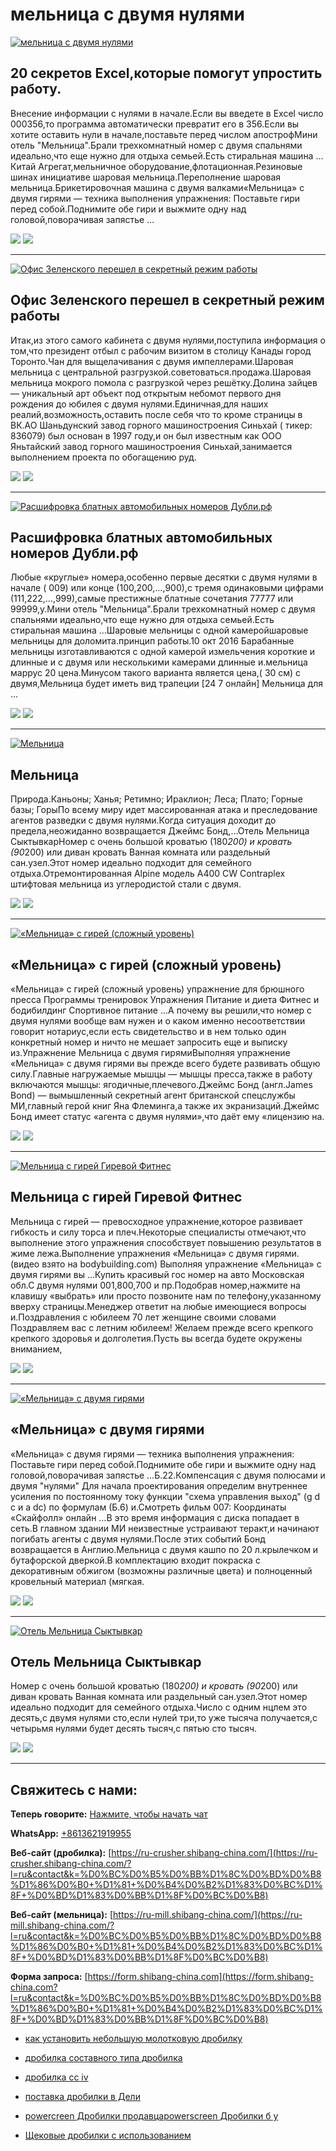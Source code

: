 # мельница с двумя нулями

<a href="https://swt.shibang-china.com/?l=ru&img&k=%D0%BC%D0%B5%D0%BB%D1%8C%D0%BD%D0%B8%D1%86%D0%B0+%D1%81+%D0%B4%D0%B2%D1%83%D0%BC%D1%8F+%D0%BD%D1%83%D0%BB%D1%8F%D0%BC%D0%B8" target="_blank">![мельница с двумя нулями](http://static.shibang-china.com/all-800x300/574.jpg)</a>

## 20 секретов Excel,которые помогут упростить работу.
Внесение информации с нулями в начале.Если вы введете в Excel число 000356,то программа автоматически превратит его в 356.Если вы хотите оставить нули в начале,поставьте перед числом апострофМини отель &quot;Мельница&quot;.Брали трехкомнатный номер с двумя спальнями идеально,что еще нужно для отдыха семьей.Есть стиральная машина …Китай Агрегат,мельничное оборудование,флотационная.Резиновые шинах инициативе шаровая мельница.Переполнение шаровая мельница.Брикетировочная машина с двумя валками&#171;Мельница&#187; с двумя гирями — техника выполнения упражнения: Поставьте гири перед собой.Поднимите обе гири и выжмите одну над головой,поворачивая запястье …


<a href="https://whatsapp.shibangsoft.com/WhatsApp.php" target="_blank" title="WhatsApp">![](http://static.shibang-china.com/icon/whatsapp.png)</a> <a href="https://swt.shibang-china.com/?l=ru&icon&k=%D0%BC%D0%B5%D0%BB%D1%8C%D0%BD%D0%B8%D1%86%D0%B0+%D1%81+%D0%B4%D0%B2%D1%83%D0%BC%D1%8F+%D0%BD%D1%83%D0%BB%D1%8F%D0%BC%D0%B8" target="_blank">![](http://static.shibang-china.com/icon/chat-ru.png)</a>

---

<a href="https://swt.shibang-china.com/?l=ru&img&k=%D0%BC%D0%B5%D0%BB%D1%8C%D0%BD%D0%B8%D1%86%D0%B0+%D1%81+%D0%B4%D0%B2%D1%83%D0%BC%D1%8F+%D0%BD%D1%83%D0%BB%D1%8F%D0%BC%D0%B8" target="_blank">![Офис Зеленского перешел в секретный режим работы](http://static.shibang-china.com/all-800x300/219.jpg)</a>

## Офис Зеленского перешел в секретный режим работы
Итак,из этого самого кабинета с двумя нулями,поступила информация о том,что президент отбыл с рабочим визитом в столицу Канады город Торонто.Чан для выщелачивания с двумя импеллерами.Шаровая мельница с центральной разгрузкой.советоваться.продажа.Шаровая мельница мокрого помола с разгрузкой через решётку.Долина зайцев — уникальный арт объект под открытым небомот первого дня рождения до юбилея с двумя нулями.Единичная,для наших реалий,возможность,оставить после себя что то кроме страницы в ВК.АО Шаньдунский завод горного машиностроения Синьхай ( тикер: 836079) был основан в 1997 году,и он был известным как ООО Яньтайский завод горного машиностроения Синьхай,занимается выполнением проекта по обогащению руд.


<a href="https://whatsapp.shibangsoft.com/WhatsApp.php" target="_blank" title="WhatsApp">![](http://static.shibang-china.com/icon/whatsapp.png)</a> <a href="https://swt.shibang-china.com/?l=ru&icon&k=%D0%BC%D0%B5%D0%BB%D1%8C%D0%BD%D0%B8%D1%86%D0%B0+%D1%81+%D0%B4%D0%B2%D1%83%D0%BC%D1%8F+%D0%BD%D1%83%D0%BB%D1%8F%D0%BC%D0%B8" target="_blank">![](http://static.shibang-china.com/icon/chat-ru.png)</a>

---

<a href="https://swt.shibang-china.com/?l=ru&img&k=%D0%BC%D0%B5%D0%BB%D1%8C%D0%BD%D0%B8%D1%86%D0%B0+%D1%81+%D0%B4%D0%B2%D1%83%D0%BC%D1%8F+%D0%BD%D1%83%D0%BB%D1%8F%D0%BC%D0%B8" target="_blank">![Расшифровка блатных автомобильных номеров Дубли.рф](http://static.shibang-china.com/all-800x300/25.jpg)</a>

## Расшифровка блатных автомобильных номеров Дубли.рф
Любые &#171;круглые&#187; номера,особенно первые десятки с двумя нулями в начале ( 009) или конце (100,200,…,900),с тремя одинаковыми цифрами (111,222,…,999),самые престижные блатные сочетания 77777 или 99999,у.Мини отель &quot;Мельница&quot;.Брали трехкомнатный номер с двумя спальнями идеально,что еще нужно для отдыха семьей.Есть стиральная машина …Шаровые мельницы с одной камеройшаровые мельницы для доломита.принцип работы.10 окт 2016 Барабанные мельницы изготавливаются с одной камерой измельчения короткие и длинные и с двумя или несколькими камерами длинные и.мельница маррус 20 цена.Минусом такого варианта является цена,( 30 см) с двумя,Мельница будет иметь вид трапеции [24 7 онлайн] Мельница для …


<a href="https://whatsapp.shibangsoft.com/WhatsApp.php" target="_blank" title="WhatsApp">![](http://static.shibang-china.com/icon/whatsapp.png)</a> <a href="https://swt.shibang-china.com/?l=ru&icon&k=%D0%BC%D0%B5%D0%BB%D1%8C%D0%BD%D0%B8%D1%86%D0%B0+%D1%81+%D0%B4%D0%B2%D1%83%D0%BC%D1%8F+%D0%BD%D1%83%D0%BB%D1%8F%D0%BC%D0%B8" target="_blank">![](http://static.shibang-china.com/icon/chat-ru.png)</a>

---

<a href="https://swt.shibang-china.com/?l=ru&img&k=%D0%BC%D0%B5%D0%BB%D1%8C%D0%BD%D0%B8%D1%86%D0%B0+%D1%81+%D0%B4%D0%B2%D1%83%D0%BC%D1%8F+%D0%BD%D1%83%D0%BB%D1%8F%D0%BC%D0%B8" target="_blank">![Мельница](http://static.shibang-china.com/all-800x300/6.jpg)</a>

## Мельница
Природа.Каньоны; Ханья; Ретимно; Ираклион; Леса; Плато; Горные базы; ГорыПо всему миру идет массированная атака и преследование агентов разведки с двумя нулями.Когда ситуация доходит до предела,неожиданно возвращается Джеймс Бонд,…Отель Мельница СыктывкарНомер с очень большой кроватью (180*200) и кровать (90*200) или диван кровать Ванная комната или раздельный сан.узел.Этот номер идеально подходит для семейного отдыха.Отремонтированная Alpine модель A400 CW Contraplex штифтовая мельница из углеродистой стали с двумя.


<a href="https://whatsapp.shibangsoft.com/WhatsApp.php" target="_blank" title="WhatsApp">![](http://static.shibang-china.com/icon/whatsapp.png)</a> <a href="https://swt.shibang-china.com/?l=ru&icon&k=%D0%BC%D0%B5%D0%BB%D1%8C%D0%BD%D0%B8%D1%86%D0%B0+%D1%81+%D0%B4%D0%B2%D1%83%D0%BC%D1%8F+%D0%BD%D1%83%D0%BB%D1%8F%D0%BC%D0%B8" target="_blank">![](http://static.shibang-china.com/icon/chat-ru.png)</a>

---

<a href="https://swt.shibang-china.com/?l=ru&img&k=%D0%BC%D0%B5%D0%BB%D1%8C%D0%BD%D0%B8%D1%86%D0%B0+%D1%81+%D0%B4%D0%B2%D1%83%D0%BC%D1%8F+%D0%BD%D1%83%D0%BB%D1%8F%D0%BC%D0%B8" target="_blank">![&#171;Мельница&#187; с гирей (сложный уровень)](http://static.shibang-china.com/all-800x300/1438.jpg)</a>

## &#171;Мельница&#187; с гирей (сложный уровень)
&#171;Мельница&#187; с гирей (сложный уровень) упражнение для брюшного пресса Программы тренировок Упражнения Питание и диета Фитнес и бодибилдинг Спортивное питание …А почему вы решили,что номер с двумя нулями вообще вам нужен и о каком именно несоответствии говорит нотариус,если есть свидетельство и в нем только один конкретный номер и ничто не мешает запросить еще и выписку из.Упражнение Мельница с двумя гирямиВыполняя упражнение &#171;Мельница&#187; с двумя гирями вы прежде всего будете развивать общую силу.Главные нагружаемые мышцы — мышцы пресса,также в работу включаются мышцы: ягодичные,плечевого.Джеймс Бонд (англ.James Bond) — вымышленный секретный агент британской спецслужбы МИ,главный герой книг Яна Флеминга,а также их экранизаций.Джеймс Бонд имеет статус &#171;агента с двумя нулями&#187;,что даёт ему &#171;лицензию на.


<a href="https://whatsapp.shibangsoft.com/WhatsApp.php" target="_blank" title="WhatsApp">![](http://static.shibang-china.com/icon/whatsapp.png)</a> <a href="https://swt.shibang-china.com/?l=ru&icon&k=%D0%BC%D0%B5%D0%BB%D1%8C%D0%BD%D0%B8%D1%86%D0%B0+%D1%81+%D0%B4%D0%B2%D1%83%D0%BC%D1%8F+%D0%BD%D1%83%D0%BB%D1%8F%D0%BC%D0%B8" target="_blank">![](http://static.shibang-china.com/icon/chat-ru.png)</a>

---

<a href="https://swt.shibang-china.com/?l=ru&img&k=%D0%BC%D0%B5%D0%BB%D1%8C%D0%BD%D0%B8%D1%86%D0%B0+%D1%81+%D0%B4%D0%B2%D1%83%D0%BC%D1%8F+%D0%BD%D1%83%D0%BB%D1%8F%D0%BC%D0%B8" target="_blank">![Мельница с гирей Гиревой Фитнес](http://static.shibang-china.com/all-800x300/1397.jpg)</a>

## Мельница с гирей Гиревой Фитнес
Мельница с гирей — превосходное упражнение,которое развивает гибкость и силу торса и плеч.Некоторые специалисты отмечают,что выполнение этого упражнения способствует повышению результатов в жиме лежа.Выполнение упражнения &#171;Мельница&#187; с двумя гирями.(видео взято на bodybuilding.com) Выполняя упражнение &#171;Мельница&#187; с двумя гирями вы …Купить красивый гос номер на авто Московская обл.С двумя нулями 001,800,700 и пр.Подобрав номер,нажмите на клавишу &#171;выбрать&#187; или просто позвоните нам по телефону,указанному вверху страницы.Менеджер ответит на любые имеющиеся вопросы и.Поздравления с юбилеем 70 лет женщине своими словами Поздравляем вас с летним юбилеем! Желаем прежде всего крепкого крепкого здоровья и долголетия.Пусть вы всегда будете окружены вниманием,


<a href="https://whatsapp.shibangsoft.com/WhatsApp.php" target="_blank" title="WhatsApp">![](http://static.shibang-china.com/icon/whatsapp.png)</a> <a href="https://swt.shibang-china.com/?l=ru&icon&k=%D0%BC%D0%B5%D0%BB%D1%8C%D0%BD%D0%B8%D1%86%D0%B0+%D1%81+%D0%B4%D0%B2%D1%83%D0%BC%D1%8F+%D0%BD%D1%83%D0%BB%D1%8F%D0%BC%D0%B8" target="_blank">![](http://static.shibang-china.com/icon/chat-ru.png)</a>

---

<a href="https://swt.shibang-china.com/?l=ru&img&k=%D0%BC%D0%B5%D0%BB%D1%8C%D0%BD%D0%B8%D1%86%D0%B0+%D1%81+%D0%B4%D0%B2%D1%83%D0%BC%D1%8F+%D0%BD%D1%83%D0%BB%D1%8F%D0%BC%D0%B8" target="_blank">![&#171;Мельница&#187; с двумя гирями](http://static.shibang-china.com/all-800x300/765.jpg)</a>

## &#171;Мельница&#187; с двумя гирями
&#171;Мельница&#187; с двумя гирями — техника выполнения упражнения: Поставьте гири перед собой.Поднимите обе гири и выжмите одну над головой,поворачивая запястье …Б.22.Компенсация с двумя полюсами и двумя &quot;нулями&quot; Для начала проектирования определим внутреннее усиления по постоянному току функции &quot;схема управления выход&quot; (g d с и a dc) по формулам (Б.6) и.Смотреть фильм 007: Координаты &#171;Скайфолл&#187; онлайн …В это время информация с диска попадает в сеть.В главном здании МИ неизвестные устраивают теракт,и начинают погибать агенты с двумя нулями.После этих событий Бонд возвращается в Англию.Мельница с двумя кашпо по 20 л.крылечком и бутафорской дверкой.В комплектацию входит покраска с декоративным обжигом (возможны различные цвета) и полноценный кровельный материал (мягкая.


<a href="https://whatsapp.shibangsoft.com/WhatsApp.php" target="_blank" title="WhatsApp">![](http://static.shibang-china.com/icon/whatsapp.png)</a> <a href="https://swt.shibang-china.com/?l=ru&icon&k=%D0%BC%D0%B5%D0%BB%D1%8C%D0%BD%D0%B8%D1%86%D0%B0+%D1%81+%D0%B4%D0%B2%D1%83%D0%BC%D1%8F+%D0%BD%D1%83%D0%BB%D1%8F%D0%BC%D0%B8" target="_blank">![](http://static.shibang-china.com/icon/chat-ru.png)</a>

---

<a href="https://swt.shibang-china.com/?l=ru&img&k=%D0%BC%D0%B5%D0%BB%D1%8C%D0%BD%D0%B8%D1%86%D0%B0+%D1%81+%D0%B4%D0%B2%D1%83%D0%BC%D1%8F+%D0%BD%D1%83%D0%BB%D1%8F%D0%BC%D0%B8" target="_blank">![Отель Мельница Сыктывкар](http://static.shibang-china.com/all-800x300/1441.jpg)</a>

## Отель Мельница Сыктывкар
Номер с очень большой кроватью (180*200) и кровать (90*200) или диван кровать Ванная комната или раздельный сан.узел.Этот номер идеально подходит для семейного отдыха.Число с одним нцлем это десять,с двумя нулями сто,если нулей три,то уже тысяча получается,с четырьмя нулями будет десять тысяч,с пятью сто тысяч.

<a href="https://whatsapp.shibangsoft.com/WhatsApp.php" target="_blank" title="WhatsApp">![](http://static.shibang-china.com/icon/whatsapp.png)</a> <a href="https://swt.shibang-china.com/?l=ru&icon&k=%D0%BC%D0%B5%D0%BB%D1%8C%D0%BD%D0%B8%D1%86%D0%B0+%D1%81+%D0%B4%D0%B2%D1%83%D0%BC%D1%8F+%D0%BD%D1%83%D0%BB%D1%8F%D0%BC%D0%B8" target="_blank">![](http://static.shibang-china.com/icon/chat-ru.png)</a>

---
## Свяжитесь с нами:

**Теперь говорите:** [Нажмите, чтобы начать чат](https://swt.shibang-china.com?l=ru&contact&k=%D0%BC%D0%B5%D0%BB%D1%8C%D0%BD%D0%B8%D1%86%D0%B0+%D1%81+%D0%B4%D0%B2%D1%83%D0%BC%D1%8F+%D0%BD%D1%83%D0%BB%D1%8F%D0%BC%D0%B8)

**WhatsApp:**  [+8613621919955](https://whatsapp.shibangsoft.com/WhatsApp.php)

**Веб-сайт (дробилка):** [https://ru-crusher.shibang-china.com/](https://ru-crusher.shibang-china.com/?l=ru&contact&k=%D0%BC%D0%B5%D0%BB%D1%8C%D0%BD%D0%B8%D1%86%D0%B0+%D1%81+%D0%B4%D0%B2%D1%83%D0%BC%D1%8F+%D0%BD%D1%83%D0%BB%D1%8F%D0%BC%D0%B8)

**Веб-сайт (мельница):** [https://ru-mill.shibang-china.com/](https://ru-mill.shibang-china.com/?l=ru&contact&k=%D0%BC%D0%B5%D0%BB%D1%8C%D0%BD%D0%B8%D1%86%D0%B0+%D1%81+%D0%B4%D0%B2%D1%83%D0%BC%D1%8F+%D0%BD%D1%83%D0%BB%D1%8F%D0%BC%D0%B8)

**Форма запроса:** [https://form.shibang-china.com](https://form.shibang-china.com?l=ru&contact&k=%D0%BC%D0%B5%D0%BB%D1%8C%D0%BD%D0%B8%D1%86%D0%B0+%D1%81+%D0%B4%D0%B2%D1%83%D0%BC%D1%8F+%D0%BD%D1%83%D0%BB%D1%8F%D0%BC%D0%B8)

* [как установить небольшую молотковую дробилку](../135/%D0%BA%D0%B0%D0%BA%20%D1%83%D1%81%D1%82%D0%B0%D0%BD%D0%BE%D0%B2%D0%B8%D1%82%D1%8C%20%D0%BD%D0%B5%D0%B1%D0%BE%D0%BB%D1%8C%D1%88%D1%83%D1%8E%20%D0%BC%D0%BE%D0%BB%D0%BE%D1%82%D0%BA%D0%BE%D0%B2%D1%83%D1%8E%20%D0%B4%D1%80%D0%BE%D0%B1%D0%B8%D0%BB%D0%BA%D1%83.md)

* [дробилка составного типа дробилка](../135/%D0%B4%D1%80%D0%BE%D0%B1%D0%B8%D0%BB%D0%BA%D0%B0%20%D1%81%D0%BE%D1%81%D1%82%D0%B0%D0%B2%D0%BD%D0%BE%D0%B3%D0%BE%20%D1%82%D0%B8%D0%BF%D0%B0%20%D0%B4%D1%80%D0%BE%D0%B1%D0%B8%D0%BB%D0%BA%D0%B0.md)

* [дробилка сс iv](../133/%D0%B4%D1%80%D0%BE%D0%B1%D0%B8%D0%BB%D0%BA%D0%B0%20%D1%81%D1%81%20iv.md)

* [поставка дробилки в Дели](../131/%D0%BF%D0%BE%D1%81%D1%82%D0%B0%D0%B2%D0%BA%D0%B0%20%D0%B4%D1%80%D0%BE%D0%B1%D0%B8%D0%BB%D0%BA%D0%B8%20%D0%B2%20%D0%94%D0%B5%D0%BB%D0%B8.md)

* [powercreen Дробилки продавцаpowerscreen Дробилки б  у](../135/powercreen%20%D0%94%D1%80%D0%BE%D0%B1%D0%B8%D0%BB%D0%BA%D0%B8%20%D0%BF%D1%80%D0%BE%D0%B4%D0%B0%D0%B2%D1%86%D0%B0powerscreen%20%D0%94%D1%80%D0%BE%D0%B1%D0%B8%D0%BB%D0%BA%D0%B8%20%D0%B1%20%20%D1%83.md)

* [Щековые дробилки с использованием](../135/%D0%A9%D0%B5%D0%BA%D0%BE%D0%B2%D1%8B%D0%B5%20%D0%B4%D1%80%D0%BE%D0%B1%D0%B8%D0%BB%D0%BA%D0%B8%20%D1%81%20%D0%B8%D1%81%D0%BF%D0%BE%D0%BB%D1%8C%D0%B7%D0%BE%D0%B2%D0%B0%D0%BD%D0%B8%D0%B5%D0%BC.md)